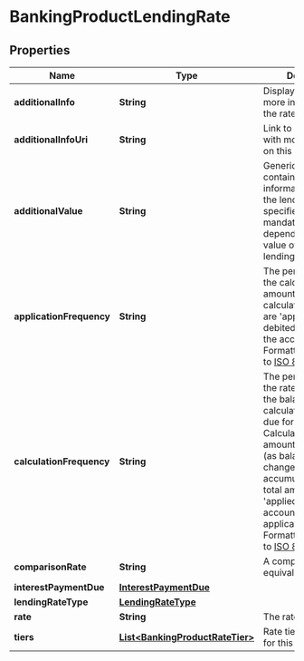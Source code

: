 
# BankingProductLendingRate

## Properties
Name | Type | Description | Notes
------------ | ------------- | ------------- | -------------
**additionalInfo** | **String** | Display text providing more information on the rate. |  [optional]
**additionalInfoUri** | **String** | Link to a web page with more information on this rate |  [optional]
**additionalValue** | **String** | Generic field containing additional information relevant to the lendingRateType specified. Whether mandatory or not is dependent on the value of lendingRateType |  [optional]
**applicationFrequency** | **String** | The period after which the calculated amount(s) (see calculationFrequency) are &#39;applied&#39; (i.e. debited or credited) to the account. Formatted according to [ISO 8601 Durations](https://en.wikipedia.org/wiki/ISO_8601#Durations) |  [optional]
**calculationFrequency** | **String** | The period after which the rate is applied to the balance to calculate the amount due for the period. Calculation of the amount is often daily (as balances may change) but accumulated until the total amount is &#39;applied&#39; to the account (see applicationFrequency). Formatted according to [ISO 8601 Durations](https://en.wikipedia.org/wiki/ISO_8601#Durations) |  [optional]
**comparisonRate** | **String** | A comparison rate equivalent for this rate |  [optional]
**interestPaymentDue** | [**InterestPaymentDue**](InterestPaymentDue.md) |  |  [optional]
**lendingRateType** | [**LendingRateType**](LendingRateType.md) |  | 
**rate** | **String** | The rate to be applied | 
**tiers** | [**List&lt;BankingProductRateTier&gt;**](BankingProductRateTier.md) | Rate tiers applicable for this rate |  [optional]



